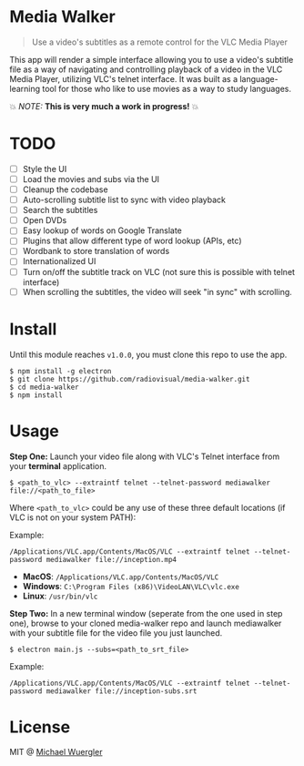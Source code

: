 # Media Walker

> Use a video's subtitles as a remote control for the VLC Media Player

 This app will render a simple interface allowing you to use a video's subtitle
 file as a way of navigating and controlling playback of a video in the VLC Media Player, utilizing VLC's telnet interface. It was built as a language-learning
 tool for those who like to use movies as a way to study languages.

:boom: *NOTE:* **This is very much a work in progress!** :boom:

# TODO

- [ ] Style the UI
- [ ] Load the movies and subs via the UI
- [ ] Cleanup the codebase
- [ ] Auto-scrolling subtitle list to sync with video playback
- [ ] Search the subtitles
- [ ] Open DVDs
- [ ] Easy lookup of words on Google Translate
- [ ] Plugins that allow different type of word lookup (APIs, etc)
- [ ] Wordbank to store translation of words
- [ ] Internationalized UI
- [ ] Turn on/off the subtitle track on VLC (not sure this is possible with telnet interface)
- [ ] When scrolling the subtitles, the video will seek "in sync" with scrolling.

# Install

Until this module reaches `v1.0.0`, you must clone this repo to use the app.
```
$ npm install -g electron
$ git clone https://github.com/radiovisual/media-walker.git
$ cd media-walker
$ npm install
```

# Usage

**Step One:** Launch your video file along with VLC's Telnet interface from your **terminal** application.
```
$ <path_to_vlc> --extraintf telnet --telnet-password mediawalker file://<path_to_file>
```

Where `<path_to_vlc>` could be any use of these three default locations (if VLC is not on your system PATH):

Example: 

```
/Applications/VLC.app/Contents/MacOS/VLC --extraintf telnet --telnet-password mediawalker file://inception.mp4
```

- **MacOS**: `/Applications/VLC.app/Contents/MacOS/VLC`
- **Windows**: `C:\Program Files (x86)\VideoLAN\VLC\vlc.exe`
- **Linux**: `/usr/bin/vlc`

**Step Two:** In a new terminal window (seperate from the one used in step one), browse to your cloned media-walker repo and launch mediawalker with your subtitle file for the video file you just launched.
```
$ electron main.js --subs=<path_to_srt_file>
```

Example: 

```
/Applications/VLC.app/Contents/MacOS/VLC --extraintf telnet --telnet-password mediawalker file://inception-subs.srt
```

# License

MIT @ [Michael Wuergler](https://numetriclabs.com)
